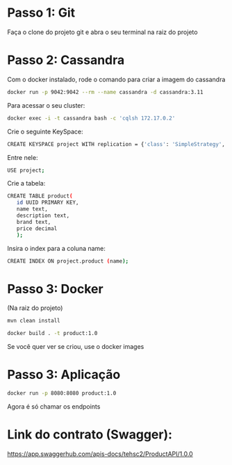 # Passo 1: Git

Faça o clone do projeto git e abra o seu terminal na raiz do projeto

# Passo 2: Cassandra

Com o docker instalado, rode o comando para criar a imagem do cassandra

```sh
docker run -p 9042:9042 --rm --name cassandra -d cassandra:3.11
```

Para acessar o seu cluster:

```sh
docker exec -i -t cassandra bash -c 'cqlsh 172.17.0.2'
```

Crie o seguinte KeySpace: 

```sh
CREATE KEYSPACE project WITH replication = {'class': 'SimpleStrategy', 'replication_factor' : 1};
```

Entre nele:

```sh
USE project;
```

Crie a tabela:

```sh
CREATE TABLE product(
   id UUID PRIMARY KEY,
   name text,
   description text,
   brand text,
   price decimal
   );
```
Insira o index para a coluna name:

```sh   
CREATE INDEX ON project.product (name);
```

# Passo 3: Docker 

(Na raiz do projeto)

```sh   
mvn clean install
```

```sh   
docker build . -t product:1.0
```

Se você quer ver se criou, use o docker images

# Passo 3: Aplicação

```sh
docker run -p 8080:8080 product:1.0
```

Agora é só chamar os endpoints

# Link do contrato (Swagger):

https://app.swaggerhub.com/apis-docs/tehsc2/ProductAPI/1.0.0
   



